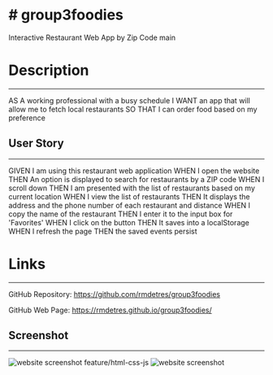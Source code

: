 
# # group3foodies

Interactive Restaurant Web App by Zip Code
main

# Description

---

AS A working professional with a busy schedule
I WANT an app that will allow me to fetch local restaurants
SO THAT I can order food based on my preference

## User Story

---

GIVEN I am using this restaurant web application
WHEN I open the website
THEN An option is displayed to search for restaurants by a ZIP code
WHEN I scroll down
THEN I am presented with the list of restaurants based on my current location
WHEN I view the list of restaurants
THEN It displays the address and the phone number of each restaurant and distance
WHEN I copy the name of the restaurant
THEN I enter it to the input box for 'Favorites'
WHEN I click on the button
THEN It saves into a localStorage
WHEN I refresh the page
THEN the saved events persist

# Links

---

GitHub Repository: https://github.com/rmdetres/group3foodies

GitHub Web Page: https://rmdetres.github.io/group3foodies/

## Screenshot

---

![website screenshot](./assets/images/screenshot1.png)
feature/html-css-js
![website screenshot](./assets/images/screenshot.png)
